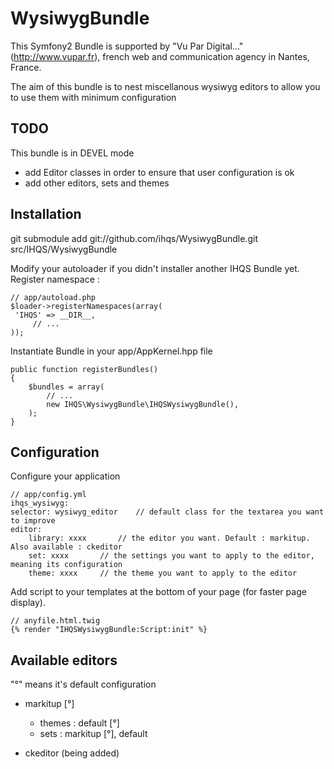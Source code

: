 # WysiwygBundle

This Symfony2 Bundle is supported by "Vu Par Digital..." (http://www.vupar.fr), french web and communication agency in Nantes, France.

The aim of this bundle is to nest miscellanous wysiwyg editors to allow you to use them with minimum configuration

## TODO

This bundle is in DEVEL mode
* add Editor classes in order to ensure that user configuration is ok
* add other editors, sets and themes

## Installation

 git submodule add git://github.com/ihqs/WysiwygBundle.git src/IHQS/WysiwygBundle

Modify your autoloader if you didn't installer another IHQS Bundle yet.
Register namespace :
 
    // app/autoload.php
    $loader->registerNamespaces(array(   
	 'IHQS' => __DIR__,
         // ...
    ));

Instantiate Bundle in your app/AppKernel.hpp file

    public function registerBundles()
    {
        $bundles = array(
            // ...
            new IHQS\WysiwygBundle\IHQSWysiwygBundle(),
        );
    }

## Configuration

Configure your application

    // app/config.yml
    ihqs_wysiwyg:
	selector: wysiwyg_editor	// default class for the textarea you want to improve
	editor:
		library: xxxx		// the editor you want. Default : markitup. Also available : ckeditor
		set: xxxx		// the settings you want to apply to the editor, meaning its configuration
		theme: xxxx		// the theme you want to apply to the editor

Add script to your templates at the bottom of your page (for faster page display).

    // anyfile.html.twig
    {% render "IHQSWysiwygBundle:Script:init" %}

## Available editors
 
"°" means it's default configuration

* markitup [°]
  * themes : default [°]
  * sets : markitup [°], default 

* ckeditor (being added)
